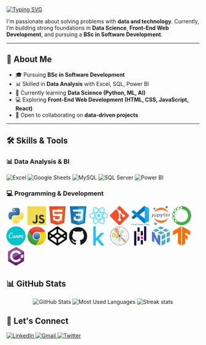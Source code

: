 [![Typing SVG](https://readme-typing-svg.demolab.com?size=24&duration=3000&pause=1000&color=00BFAE&center=false&vCenter=true&multiline=true&width=600&height=180&lines=Hi,+I'm+David+Adepegba;Data+Analyst;Aspiring+Data+Scientist;Front-End+Developer;Software+Development+Student)](https://git.io/typing-svg) 

  

I'm passionate about solving problems with **data and technology**. Currently, I’m building strong foundations in **Data Science**, **Front-End Web Development**, and pursuing a **BSc in Software Development**.  

---

## 🚀 About Me  
- 🎓 Pursuing **BSc in Software Development**  
- 📊 Skilled in **Data Analysis** with Excel, SQL, Power BI  
- 🌱 Currently learning **Data Science (Python, ML, AI)**  
- 💻 Exploring **Front-End Web Development (HTML, CSS, JavaScript, React)**  
- 🤝 Open to collaborating on **data-driven projects**  

---

## 🛠️ Skills & Tools  

### 📊 Data Analysis & BI  
<p align="left">
    <img src="https://img.icons8.com/?size=100&id=117561&format=png&color=000000" alt="Excel" title="Excel" width="50" height="50" />
    <img src="https://img.icons8.com/?size=100&id=30461&format=png&color=000000" alt="Google Sheets" title="Google Sheets" width="50" height="50" />
    <img src="https://img.icons8.com/?size=100&id=9nLaR5KFGjN0&format=png&color=000000" alt="MySQL" title="MySQL" width="50" height="50" />
    <img src="https://www.svgrepo.com/show/303229/microsoft-sql-server-logo.svg" alt="SQL Server" title="SQL Server" width="50" height="50" />
    <img src="https://img.icons8.com/?size=100&id=qYfwpsRXEcpc&format=png&color=000000" alt="Power BI" title="Power BI" width="50" height="50" />
</p>


### 💻 Programming & Development  
<p align="left">
    <img src="https://github.com/devicons/devicon/blob/v2.17.0/icons/python/python-original.svg" alt="Python" width="50" height="50" title="Python" />
    <img src="https://github.com/devicons/devicon/blob/v2.17.0/icons/javascript/javascript-original.svg" alt="JavaScript" width="50" height="50" title="JavaScript" />
    <img src="https://github.com/devicons/devicon/blob/v2.17.0/icons/html5/html5-original.svg" alt="HTML5" width="50" height="50" title="HTML5" />
    <img src="https://github.com/devicons/devicon/blob/v2.17.0/icons/css3/css3-original.svg" alt="CSS3" width="50" height="50" title="CSS3" />
    <img src="https://github.com/devicons/devicon/blob/v2.17.0/icons/react/react-original.svg" alt="React" width="50" height="50" title="React" />
    <img src="https://github.com/devicons/devicon/blob/v2.17.0/icons/git/git-original.svg" alt="Git" width="50" height="50" title="Git" />
    <img src="https://github.com/devicons/devicon/blob/v2.17.0/icons/vscode/vscode-original-wordmark.svg" alt="Vs Code" width="50" height="50" title="Vs Code" />
    <img src="https://github.com/devicons/devicon/blob/master/icons/jupyter/jupyter-original-wordmark.svg" alt="Jupyter" width="50" height="50" title="Jupyter" />
    <img src="https://github.com/devicons/devicon/blob/v2.17.0/icons/anaconda/anaconda-original.svg" alt="Anaconda" width="50" height="50" title="Anaconda" />
    <img src="https://github.com/devicons/devicon/blob/v2.17.0/icons/canva/canva-original.svg" alt="Canva" width="50" height="50" title="Canva" />
    <img src="https://github.com/devicons/devicon/blob/v2.17.0/icons/chrome/chrome-original.svg" alt="Chrome" width="50" height="50" title="Chrome" />
    <img src="https://github.com/devicons/devicon/blob/v2.17.0/icons/codepen/codepen-original.svg" alt="Codepen" width="50" height="50" title="Codepen" />
    <img src="https://github.com/devicons/devicon/blob/v2.17.0/icons/github/github-original.svg" alt="Github" width="50" height="50" title="Github" />
    <img src="https://github.com/devicons/devicon/blob/v2.17.0/icons/kaggle/kaggle-original.svg" alt="Kaggle" width="50" height="50" title="Kaggle" />
    <img src="https://github.com/devicons/devicon/blob/v2.17.0/icons/matplotlib/matplotlib-original.svg" alt="Matplotlib" width="50" height="50" title="Matplotlib" />
    <img src="https://github.com/devicons/devicon/blob/v2.17.0/icons/pandas/pandas-original.svg" alt="Pandas" width="50" height="50" title="Pandas" />
    <img src="https://github.com/devicons/devicon/blob/v2.17.0/icons/numpy/numpy-original.svg" alt="Numpy" width="50" height="50" title="Numpy" />
    <img src="https://github.com/devicons/devicon/blob/v2.17.0/icons/tensorflow/tensorflow-original.svg" alt="Tensorflow" width="50" height="50" title="Tensorflow" />
    <img src="https://github.com/devicons/devicon/blob/v2.17.0/icons/csharp/csharp-original.svg" alt="C sharp" width="50" height="50" title="C sharp" />

</p>

## 📊 GitHub Stats  

<p align="center">
   <img src="https://github-readme-stats.vercel.app/api?username=adepegba1&show_icons=true&theme=tokyonight" alt="GitHub Stats" height="180"/>
   <img src="https://github-readme-stats.vercel.app/api/top-langs/?username=adepegba1&layout=compact&theme=tokyonight" alt="Most Used Languages" height="180"/>
   <img src="https://streak-stats.demolab.com?user=adepegba1&theme=tokyonight&hide_border=true" alt="Streak stats" height="180"/> <!--(https://git.io/streak-stats) -->
 </p>



## 🔗 Let's Connect  
<p align="left">
    <a href="https://www.linkedin.com/in/adepegbadavid1" target="_blank">
        <img src="https://cdn.jsdelivr.net/gh/devicons/devicon/icons/linkedin/linkedin-original.svg" alt="LinkedIn" width="50" height="50" title="LinkedIn"/>
  </a>
  <a href="mailto:adepegbadavid2@gmail.com">
        <img src="https://www.svgrepo.com/show/223047/gmail.svg" alt="Gmail" width="50" height="50" title="Gmail"/>
    </a>
    <a href="https://twitter.com/adepegbadavid1" target="_blank">
        <img src="https://img.icons8.com/?size=100&id=YfCbGWCWcuar&format=png&color=000000" alt="Twitter" width="50" height="50" title="Twitter"/>
    </a>
</p>

<!---
adepegba1/adepegba1 is a ✨ special ✨ repository because its `README.md` (this file) appears on your GitHub profile.
You can click the Preview link to take a look at your changes.
--->

